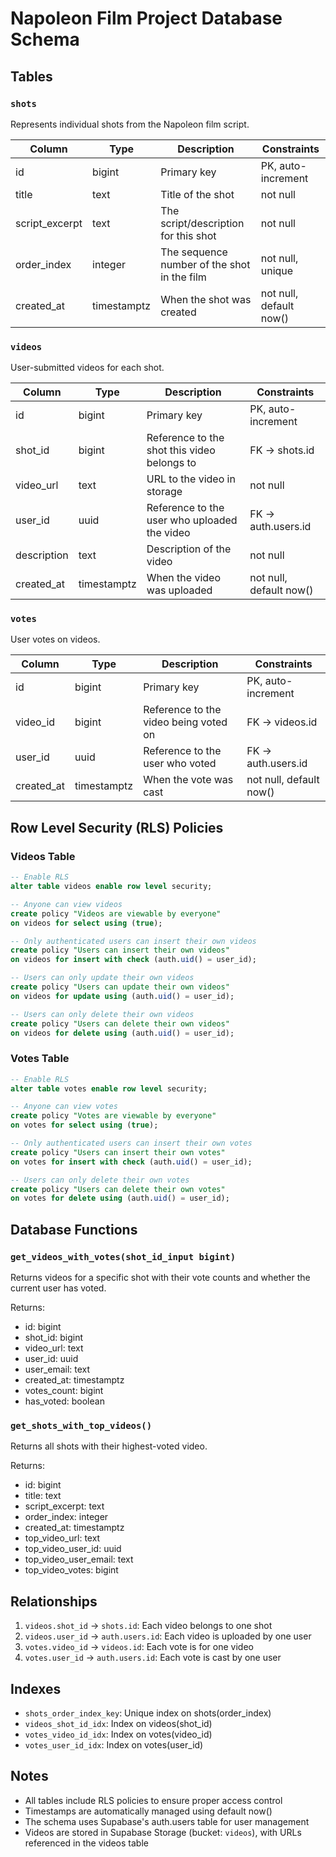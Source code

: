 # Napoleon Film Project Database Schema

## Tables

### `shots`
Represents individual shots from the Napoleon film script.

| Column          | Type          | Description                                    | Constraints    |
|----------------|---------------|------------------------------------------------|----------------|
| id             | bigint        | Primary key                                    | PK, auto-increment |
| title          | text          | Title of the shot                              | not null |
| script_excerpt | text          | The script/description for this shot           | not null |
| order_index    | integer       | The sequence number of the shot in the film    | not null, unique |
| created_at     | timestamptz   | When the shot was created                      | not null, default now() |

### `videos`
User-submitted videos for each shot.

| Column      | Type        | Description                                    | Constraints    |
|------------|-------------|------------------------------------------------|----------------|
| id         | bigint      | Primary key                                    | PK, auto-increment |
| shot_id    | bigint      | Reference to the shot this video belongs to    | FK → shots.id |
| video_url  | text        | URL to the video in storage                    | not null |
| user_id    | uuid        | Reference to the user who uploaded the video   | FK → auth.users.id |
| description| text        | Description of the video                       | not null |
| created_at | timestamptz | When the video was uploaded                    | not null, default now() |

### `votes`
User votes on videos.

| Column      | Type        | Description                                    | Constraints    |
|------------|-------------|------------------------------------------------|----------------|
| id         | bigint      | Primary key                                    | PK, auto-increment |
| video_id   | bigint      | Reference to the video being voted on          | FK → videos.id |
| user_id    | uuid        | Reference to the user who voted                | FK → auth.users.id |
| created_at | timestamptz | When the vote was cast                        | not null, default now() |

## Row Level Security (RLS) Policies

### Videos Table
```sql
-- Enable RLS
alter table videos enable row level security;

-- Anyone can view videos
create policy "Videos are viewable by everyone" 
on videos for select using (true);

-- Only authenticated users can insert their own videos
create policy "Users can insert their own videos" 
on videos for insert with check (auth.uid() = user_id);

-- Users can only update their own videos
create policy "Users can update their own videos" 
on videos for update using (auth.uid() = user_id);

-- Users can only delete their own videos
create policy "Users can delete their own videos" 
on videos for delete using (auth.uid() = user_id);
```

### Votes Table
```sql
-- Enable RLS
alter table votes enable row level security;

-- Anyone can view votes
create policy "Votes are viewable by everyone" 
on votes for select using (true);

-- Only authenticated users can insert their own votes
create policy "Users can insert their own votes" 
on votes for insert with check (auth.uid() = user_id);

-- Users can only delete their own votes
create policy "Users can delete their own votes" 
on votes for delete using (auth.uid() = user_id);
```

## Database Functions

### `get_videos_with_votes(shot_id_input bigint)`
Returns videos for a specific shot with their vote counts and whether the current user has voted.

Returns:
- id: bigint
- shot_id: bigint
- video_url: text
- user_id: uuid
- user_email: text
- created_at: timestamptz
- votes_count: bigint
- has_voted: boolean

### `get_shots_with_top_videos()`
Returns all shots with their highest-voted video.

Returns:
- id: bigint
- title: text
- script_excerpt: text
- order_index: integer
- created_at: timestamptz
- top_video_url: text
- top_video_user_id: uuid
- top_video_user_email: text
- top_video_votes: bigint

## Relationships

1. `videos.shot_id` → `shots.id`: Each video belongs to one shot
2. `videos.user_id` → `auth.users.id`: Each video is uploaded by one user
3. `votes.video_id` → `videos.id`: Each vote is for one video
4. `votes.user_id` → `auth.users.id`: Each vote is cast by one user

## Indexes
- `shots_order_index_key`: Unique index on shots(order_index)
- `videos_shot_id_idx`: Index on videos(shot_id)
- `votes_video_id_idx`: Index on votes(video_id)
- `votes_user_id_idx`: Index on votes(user_id)

## Notes
- All tables include RLS policies to ensure proper access control
- Timestamps are automatically managed using default now()
- The schema uses Supabase's auth.users table for user management
- Videos are stored in Supabase Storage (bucket: `videos`), with URLs referenced in the videos table 